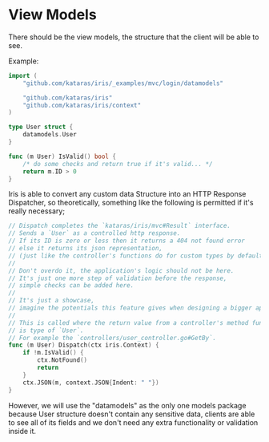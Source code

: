 # View Models

There should be the view models, the structure that the client will be able to see.

Example:

```go
import (
    "github.com/kataras/iris/_examples/mvc/login/datamodels"

    "github.com/kataras/iris"
    "github.com/kataras/iris/context"
)

type User struct {
    datamodels.User
}

func (m User) IsValid() bool {
    /* do some checks and return true if it's valid... */
    return m.ID > 0
}
```

Iris is able to convert any custom data Structure into an HTTP Response Dispatcher,
so theoretically, something like the following is permitted if it's really necessary;

```go
// Dispatch completes the `kataras/iris/mvc#Result` interface.
// Sends a `User` as a controlled http response.
// If its ID is zero or less then it returns a 404 not found error
// else it returns its json representation,
// (just like the controller's functions do for custom types by default).
//
// Don't overdo it, the application's logic should not be here.
// It's just one more step of validation before the response,
// simple checks can be added here.
//
// It's just a showcase,
// imagine the potentials this feature gives when designing a bigger application.
//
// This is called where the return value from a controller's method functions
// is type of `User`.
// For example the `controllers/user_controller.go#GetBy`.
func (m User) Dispatch(ctx iris.Context) {
    if !m.IsValid() {
        ctx.NotFound()
        return
    }
    ctx.JSON(m, context.JSON{Indent: " "})
}
```

However, we will use the "datamodels" as the only one models package because
User structure doesn't contain any sensitive data, clients are able to see all of its fields
and we don't need any extra functionality or validation inside it.